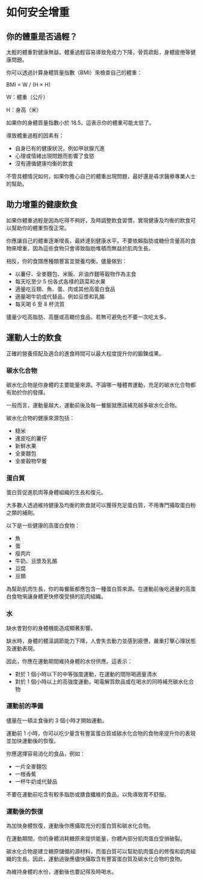 # 如何安全增重

## 你的體重是否過輕？

太輕的體重對健康無益。體重過輕容易導致免疫力下降，骨質疏鬆，身體疲倦等健康問題。

你可以透過計算身體質量指數（BMI）來檢查自己的體重：

BMI = W / (H × H)

W：體重（公斤）

H：身高（米）

如果你的身體質量指數小於 18.5，這表示你的體重可能太低了。

導致體重過輕的因素有：

- 自身已有的健康狀況，例如甲狀腺亢進
- 心理或情緒出現問題而影響了食慾
- 沒有遵循健康均衡的飲食

不管具體情況如何，如果你擔心自己的體重出現問題，最好還是尋求醫療專業人士的幫助。

## 助力增重的健康飲食

如果你體重過輕是因為吃得不夠好，及時調整飲食習慣，實現健康及均衡的飲食可以幫助你的體重恢復正常。

你應讓自己的體重逐漸增長，最終達到健康水平。不要依賴脂肪或糖份含量高的食物來增重，因為這些食物只會導致脂肪堆積而無益於肌肉生長。

相反，你的食譜應種類豐富並營養均衡。儘量做到：

- 以薯仔、全麥麵包、米飯、非油炸麵等穀物作為主食
- 每天吃至少 5 份各式各樣的蔬菜和水果
- 適量吃豆類、魚、蛋、肉或其他高蛋白食品
- 適量喝牛奶或代替品，例如豆漿和乳酪
- 每天喝 6 至 8 杯流質

儘量少吃高脂肪、高鹽或高糖份食品，若無可避免也不要一次吃太多。

## 運動人士的飲食

正確的營養搭配及適合的進食時間可以最大程度提升你的鍛鍊成果。

### 碳水化合物

碳水化合物是你身體的主要能量來源。不論哪一種體育運動，充足的碳水化合物都有助於你的發揮。

一般而言，運動量越大，運動前後及每一餐飯就應該補充越多碳水化合物。

碳水化合物的健康來源包括：

- 糙米
- 連皮吃的薯仔
- 新鮮水果
- 全麥麵包
- 全麥穀物早餐

### 蛋白質

蛋白質促進肌肉等身體組織的生長和復元。

大多數人透過維持健康及均衡的飲食就可以獲得充足蛋白質，不用專門攝取蛋白粉之類的補劑。

以下是一些健康的高蛋白食物：

- 魚
- 蛋
- 瘦肉片
- 牛奶、豆漿及乳酪
- 豆腐
- 豆類

為幫助肌肉生長，你的每餐飯都應包含一種蛋白質來源。在運動前後吃適量的高蛋白食物來讓身體更快修復受損的肌肉組織。

### 水

缺水會對你的身體機能造成顯著影響。

缺水時，身體的體溫調節能力下降，人會失去動力並感到疲憊，嚴重打擊心理狀態及運動表現。

因此，你應在運動期間維持身體的水份供應。這表示：

- 對於 1 個小時以下的中等強度運動，在運動的間隙喝適量清水
- 對於 1 個小時以上的高強度運動，喝電解質飲品或在喝水的同時補充碳水化合物

### 運動前的準備

儘量在一頓主食後約 3 個小時才開始運動。

運動前 1 小時，你可以吃少量含有豐富蛋白質或碳水化合物的食物來提升你的表現並加快運動後的恢復。

你應選擇容易消化的食品，例如：

- 一片全麥麵包
- 一根香蕉
- 一杯牛奶或代替品

不要在運動前吃含有較多脂肪或膳食纖維的食品，以免導致胃不舒服。

### 運動後的恢復

為加快身體恢復，運動後你應攝取充分的蛋白質和碳水化合物。

在運動期間，你的身體消耗糖原來提供能量，你體內部分肌肉蛋白受損破裂。

碳水化合物是建立糖原儲備的源材料，而蛋白質可以幫助肌肉蛋白的修復和肌肉組織的生長。因此，運動過後應儘快攝取含有豐富蛋白質及碳水化合物的食物。

為維持身體的水份，運動後也要記得及時喝水。
